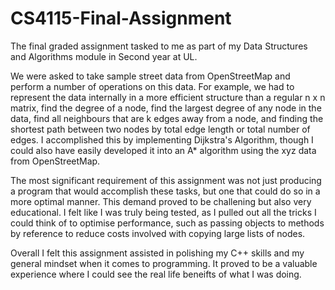 # CS4115-Final-Assignment
The final graded assignment tasked to me as part of my Data Structures and Algorithms module in Second year at UL.

We were asked to take sample street data from OpenStreetMap and perform a number of operations on this data. For example, we had to represent the data internally in a more efficient structure than a regular n x n matrix, find the degree of a node, find the largest degree of any node in the data, find all neighbours that are k edges away from a node, and finding the shortest path between two nodes by total edge length or total number of edges. I accomplished this by implementing Dijkstra's Algorithm, though I could also have easily developed it into an A* algorithm using the xyz data from OpenStreetMap. 

The most significant requirement of this assignment was not just producing a program that would accomplish these tasks, but one that could do so in a more optimal manner. This demand proved to be challening but also very educational. I felt like I was truly being tested, as I pulled out all the tricks I could think of to optimise performance, such as passing objects to methods by reference to reduce costs involved with copying large lists of nodes.

Overall I felt this assignment assisted in polishing my C++ skills and my general mindset when it comes to programming. It proved to be a valuable experience where I could see the real life beneifts of what I was doing.
